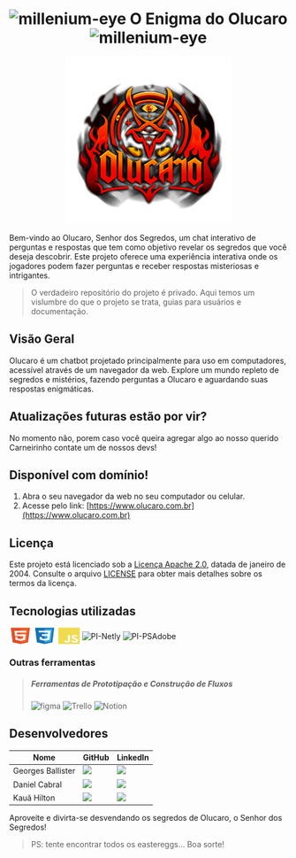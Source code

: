 <h1 align="center"><img width="25" height="25" src="https://img.icons8.com/water-color/50/millenium-eye.png" alt="millenium-eye"/> O Enigma do Olucaro<img width="25" height="25" src="https://img.icons8.com/water-color/50/millenium-eye.png" alt="millenium-eye"/></h1>
<p align="center">
  <img width="300" height="300" src="olucaro/images/olucaro.png" alt="Logo do site">
</p>
  Bem-vindo ao Olucaro, Senhor dos Segredos, um chat interativo de perguntas e respostas que tem como objetivo revelar os segredos que você deseja descobrir. Este projeto oferece uma experiência interativa onde os jogadores podem fazer perguntas e receber respostas misteriosas e intrigantes.

  >O verdadeiro repositório do projeto é privado. Aqui temos um vislumbre do que o projeto se trata, guias para usuários e documentação.

## Visão Geral

Olucaro é um chatbot projetado principalmente para uso em computadores, acessível através de um navegador da web. Explore um mundo repleto de segredos e mistérios, fazendo perguntas a Olucaro e aguardando suas respostas enigmáticas. 

## Atualizações futuras estão por vir?
No momento não, porem caso você queira agregar algo ao nosso querido Carneirinho contate um de nossos devs!


## Disponível com domínio!

1. Abra o seu navegador da web no seu computador ou celular.
2. Acesse pelo link: [https://www.olucaro.com.br](https://www.olucaro.com.br)


## Licença

Este projeto está licenciado sob a [Licença Apache 2.0](http://www.apache.org/licenses/), datada de janeiro de 2004. Consulte o arquivo [LICENSE](LICENSE) para obter mais detalhes sobre os termos da licença.

## Tecnologias utilizadas

<div style="display: inline_block">
  <img align="center" alt="PI-HTML" height="30" width="40" src="https://raw.githubusercontent.com/devicons/devicon/master/icons/html5/html5-original.svg">
  <img align="center" alt="PI-CSS" height="30" width="40" src="https://raw.githubusercontent.com/devicons/devicon/master/icons/css3/css3-original.svg">
  <img align="center" alt="PI-Js" height="30" width="40" src="https://raw.githubusercontent.com/devicons/devicon/master/icons/javascript/javascript-plain.svg">
  <img align="center" alt="PI-Netly" height="30" width="40" src="https://cdn.jsdelivr.net/gh/devicons/devicon@latest/icons/netlify/netlify-original.svg" />
  <img align="center" alt="PI-PSAdobe" height="30" width="40" src="https://cdn.jsdelivr.net/gh/devicons/devicon@latest/icons/photoshop/photoshop-original.svg" />

</div>

### Outras ferramentas

> ##### Ferramentas de Prototipação e Construção de Fluxos
> <img src="https://www.vectorlogo.zone/logos/figma/figma-icon.svg" alt="figma" width="40" height="30"/> <img src="https://cdn.jsdelivr.net/gh/devicons/devicon/icons/trello/trello-plain.svg" alt="Trello" width="40" height="30"/>  <img src="https://cdn.jsdelivr.net/gh/devicons/devicon@latest/icons/notion/notion-original.svg" alt="Notion" width="40" height="30" />



## Desenvolvedores

|Nome|GitHub|LinkedIn|
|---|---|---|
|Georges Ballister| <a href="https://github.com/GeorgesBallister"> <img src="https://cdn.jsdelivr.net/gh/devicons/devicon@latest/icons/github/github-original-wordmark.svg" /> </a> | <a href="https://www.linkedin.com/in/georges-ballister-de-oliveira/"> <img src="https://cdn.jsdelivr.net/gh/devicons/devicon@latest/icons/linkedin/linkedin-original.svg"/> </a>|
|Daniel Cabral| <a href="https://github.com/danieldemac"> <img src="https://cdn.jsdelivr.net/gh/devicons/devicon@latest/icons/github/github-original-wordmark.svg" /> </a> | <a href="https://www.linkedin.com/in/daniel-cabral-63664659/"> <img src="https://cdn.jsdelivr.net/gh/devicons/devicon@latest/icons/linkedin/linkedin-original.svg"/> </a>|
|Kauã Hilton| <a href="https://github.com/Hkaua"> <img src="https://cdn.jsdelivr.net/gh/devicons/devicon@latest/icons/github/github-original-wordmark.svg" /> </a> | <a href="https://www.linkedin.com/in/kau%C3%A3-hilton-407086229/"> <img src="https://cdn.jsdelivr.net/gh/devicons/devicon@latest/icons/linkedin/linkedin-original.svg"/> </a>|


Aproveite e divirta-se desvendando os segredos de Olucaro, o Senhor dos Segredos!

>PS: tente encontrar todos os eastereggs... Boa sorte!
